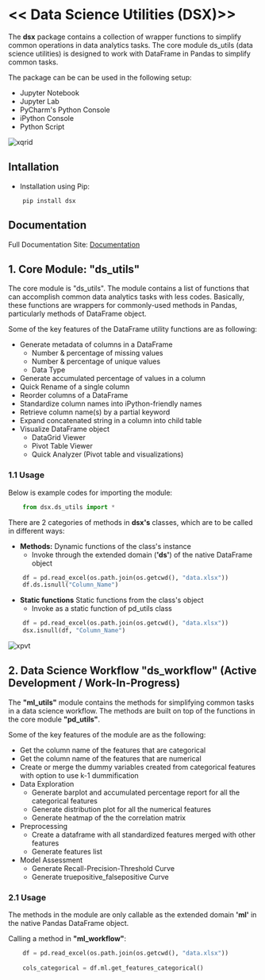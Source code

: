 # << Data Science Utilities (DSX)>>
The **dsx** package contains a collection of wrapper functions to simplify common operations in data analytics tasks. 
The core module ds_utils (data science utilities) is designed to work with DataFrame in Pandas
to simplify common tasks.

The package can be can be used in the following setup:
- Jupyter Notebook
- Jupyter Lab
- PyCharm's Python Console
- iPython Console
- Python Script

![xqrid](https://i.imgur.com/yi2kZf6.png)

## Intallation
- Installation using Pip:


```
    pip install dsx
```

## Documentation
Full Documentation Site: [Documentation](http://docs-dsx.s3-website-ap-southeast-1.amazonaws.com/)


## 1. Core Module: "ds_utils"
The core module is "ds_utils". 
The module contains a list of functions that can accomplish
common data analytics tasks with less codes. 
Basically, these functions are wrappers for commonly-used methods in Pandas, particularly
methods of DataFrame object. 

Some of the key features of the DataFrame utility functions are as following:

- Generate metadata of columns in a DataFrame
  - Number & percentage of missing values
  - Number & percentage of unique values
  - Data Type
- Generate accumulated percentage of values in a column
- Quick Rename of a single column
- Reorder columns of a DataFrame
- Standardize column names into iPython-friendly names
- Retrieve column name(s) by a partial keyword
- Expand concatenated string in a column into child table 
- Visualize DataFrame object
  - DataGrid Viewer
  - Pivot Table Viewer
  - Quick Analyzer (Pivot table and visualizations)
  

### 1.1 Usage

Below is example codes for importing the module:
```Python
    from dsx.ds_utils import *
```

There are 2 categories of methods in **dsx's** classes, which are to be called in different ways:
- **Methods:** Dynamic functions of the class's instance
  - Invoke through the extended domain (**'ds'**) of the native DataFrame object

```Python
    df = pd.read_excel(os.path.join(os.getcwd(), "data.xlsx"))
    df.ds.isnull("Column_Name")
```

- **Static functions** Static functions from the class's object
  - Invoke as a static function of pd_utils class

```Python
    df = pd.read_excel(os.path.join(os.getcwd(), "data.xlsx"))
    dsx.isnull(df, "Column_Name")
```
![xpvt](https://i.imgur.com/0NAN16i.png)


## 2. Data Science Workflow "ds_workflow" (Active Development / Work-In-Progress)
The **"ml_utils"** module contains the methods for simplifying common tasks in
a data science workflow. The methods are built on top of the functions in 
the core module **"pd_utils"**.


Some of the key features of the module are as the following:
- Get the column name of the features that are categorical
- Get the column name of the features that are numerical
- Create or merge the dummy variables created from categorical features
with option to use k-1 dummification
- Data Exploration
  - Generate barplot and accumulated percentage report for all the categorical features
  - Generate distribution plot for all the numerical features
  - Generate heatmap of the the correlation matrix
- Preprocessing
  - Create a dataframe with all standardized features merged with other features
  - Generate features list 
- Model Assessment
  - Generate Recall-Precision-Threshold Curve
  - Generate truepositive_falsepositive Curve


### 2.1 Usage
The methods in the module are only callable as the extended domain **'ml'** in the native Pandas DataFrame object.


Calling a method in **"ml_workflow"**:
```Python
    df = pd.read_excel(os.path.join(os.getcwd(), "data.xlsx"))
    
    cols_categorical = df.ml.get_features_categorical()
```

